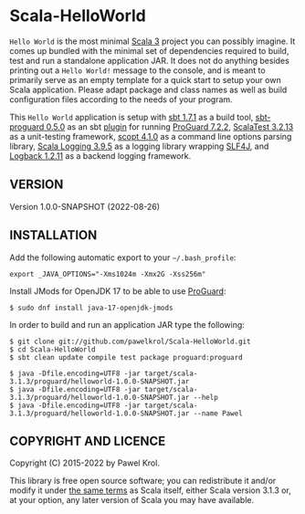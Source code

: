 Scala-HelloWorld
================

`Hello World` is the most minimal [Scala 3] project you can possibly imagine. It comes up bundled with the minimal set of dependencies required to build, test and run a standalone application JAR. It does not do anything besides printing out a `Hello World!` message to the console, and is meant to primarily serve as an empty template for a quick start to setup your own Scala application. Please adapt package and class names as well as build configuration files according to the needs of your program.

This `Hello World` application is setup with [sbt 1.7.1] as a build tool, [sbt-proguard 0.5.0] as an sbt [plugin] for running [ProGuard 7.2.2], [ScalaTest 3.2.13] as a unit-testing framework, [scopt 4.1.0] as a command line options parsing library, [Scala Logging 3.9.5] as a logging library wrapping [SLF4J], and [Logback 1.2.11] as a backend logging framework.

VERSION
-------

Version 1.0.0-SNAPSHOT (2022-08-26)

INSTALLATION
------------

Add the following automatic export to your `~/.bash_profile`:

    export _JAVA_OPTIONS="-Xms1024m -Xmx2G -Xss256m"

Install JMods for OpenJDK 17 to be able to use [ProGuard]:

    $ sudo dnf install java-17-openjdk-jmods

In order to build and run an application JAR type the following:

    $ git clone git://github.com/pawelkrol/Scala-HelloWorld.git
    $ cd Scala-HelloWorld
    $ sbt clean update compile test package proguard:proguard

    $ java -Dfile.encoding=UTF8 -jar target/scala-3.1.3/proguard/helloworld-1.0.0-SNAPSHOT.jar
    $ java -Dfile.encoding=UTF8 -jar target/scala-3.1.3/proguard/helloworld-1.0.0-SNAPSHOT.jar --help
    $ java -Dfile.encoding=UTF8 -jar target/scala-3.1.3/proguard/helloworld-1.0.0-SNAPSHOT.jar --name Pawel

COPYRIGHT AND LICENCE
---------------------

Copyright (C) 2015-2022 by Pawel Krol.

This library is free open source software; you can redistribute it and/or modify it under [the same terms] as Scala itself, either Scala version 3.1.3 or, at your option, any later version of Scala you may have available.


[Logback 1.2.11]: http://logback.qos.ch/
[ProGuard 7.2.2]: https://github.com/Guardsquare/proguard/releases/tag/v7.1.1
[ProGuard]: https://github.com/Guardsquare/proguard
[SLF4J]: http://www.slf4j.org/
[Scala 3]: https://www.scala-lang.org/
[Scala Logging 3.9.5]: https://github.com/lightbend/scala-logging
[ScalaTest 3.2.13]: http://www.scalatest.org/
[plugin]: https://www.scala-sbt.org/1.x/docs/Using-Plugins.html
[sbt 1.7.1]: http://www.scala-sbt.org/
[sbt-proguard 0.5.0]: https://github.com/sbt/sbt-proguard
[scopt 4.1.0]: https://github.com/scopt/scopt
[the same terms]: https://github.com/pawelkrol/Scala-HelloWorld/blob/master/LICENSE.md

